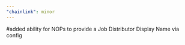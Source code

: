 ```yaml
---
"chainlink": minor
---
```


#added ability for NOPs to provide a Job Distributor Display Name via config
